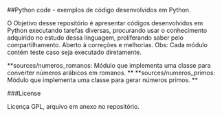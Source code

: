 ##Python code - exemplos de código desenvolvidos em Python.

O Objetivo desse repositório é apresentar códigos desenvolvidos em Python executando tarefas diversas, procurando usar o conhecimento adquirido no estudo dessa linguagem, proliferando saber pelo compartilhamento. Aberto à correções e melhorias. Obs: Cada módulo contém teste caso seja executado diretamente.

**sources/numeros_romanos: Módulo que implementa uma classe para converter números arábicos em romanos. **
**sources/numeros_primos: Módulo que implementa uma classe para gerar números primos. **

###License

Licença GPL, arquivo em anexo no repositório.

